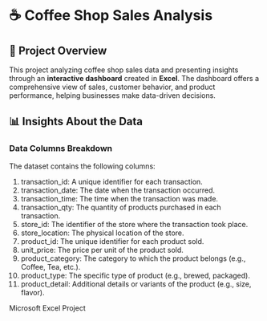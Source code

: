 # ☕ Coffee Shop Sales Analysis

## 📖 Project Overview
This project analyzing coffee shop sales data and presenting insights through an **interactive dashboard** created in **Excel**. The dashboard offers a comprehensive view of sales, customer behavior, and product performance, helping businesses make data-driven decisions.

## 📊 Insights About the Data
### Data Columns Breakdown
The dataset contains the following columns:  
1. transaction_id: A unique identifier for each transaction.
2. transaction_date: The date when the transaction occurred.
3. transaction_time: The time when the transaction was made.
4. transaction_qty: The quantity of products purchased in each transaction.
5. store_id: The identifier of the store where the transaction took place.
6. store_location: The physical location of the store.
7. product_id: The unique identifier for each product sold.
8. unit_price: The price per unit of the product sold.
9. product_category: The category to which the product belongs (e.g., Coffee, Tea, etc.).
10. product_type: The specific type of product (e.g., brewed, packaged).
11. product_detail: Additional details or variants of the product (e.g., size, flavor).

Microsoft Excel Project
